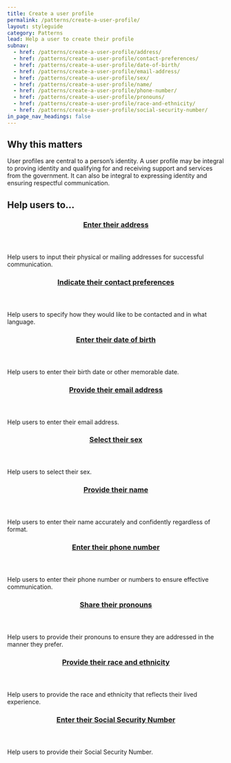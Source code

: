 ```yaml
---
title: Create a user profile
permalink: /patterns/create-a-user-profile/
layout: styleguide
category: Patterns
lead: Help a user to create their profile
subnav:
  - href: /patterns/create-a-user-profile/address/
  - href: /patterns/create-a-user-profile/contact-preferences/
  - href: /patterns/create-a-user-profile/date-of-birth/
  - href: /patterns/create-a-user-profile/email-address/
  - href: /patterns/create-a-user-profile/sex/
  - href: /patterns/create-a-user-profile/name/
  - href: /patterns/create-a-user-profile/phone-number/
  - href: /patterns/create-a-user-profile/pronouns/
  - href: /patterns/create-a-user-profile/race-and-ethnicity/
  - href: /patterns/create-a-user-profile/social-security-number/
in_page_nav_headings: false
---
```


## Why this matters
User profiles are central to a person’s identity. A user profile may be integral to proving identity and qualifying for and receiving support and services from the government. It can also be integral to expressing identity and ensuring respectful communication.

## Help users to...
<div class="usa-card-group flex-row margin-top-2">
  <div
  class="usa-card site-component-card grid-col-12 tablet:grid-col-4 margin-bottom-2"
  role="region"
  aria-atomic="true"
  aria-label="Visit address pattern"
  data-meta="Visit address pattern">
    <div class="usa-card__container">
      <header class="usa-card__header">
        <h3 class="usa-card__heading font-lang-lg pattern-card-heading"><a href="{{ site.baseurl }}/patterns/create-a-user-profile/address/">Enter their <strong>address</strong></a></h3>
      </header>
      <div class="usa-card__body font-lang-sm">
        <p>Help users to input their physical or mailing addresses for successful communication.</p>
      </div>
    </div>
  </div>
  <div
  class="usa-card site-component-card grid-col-12 tablet:grid-col-4 margin-bottom-2"
  role="region"
  aria-atomic="true"
  aria-label="Visit contact preferences pattern"
  data-meta="Visit contact preferences pattern">
    <div class="usa-card__container">
      <header class="usa-card__header">
        <h3 class="usa-card__heading font-lang-lg pattern-card-heading"><a href="{{ site.baseurl }}/patterns/create-a-user-profile/contact-preferences/">Indicate their <strong>contact preferences</strong></a></h3>
      </header>
      <div class="usa-card__body font-lang-sm">
        <p>Help users to specify how they would like to be contacted and in what language.</p>
      </div>
    </div>
  </div>
  <div
  class="usa-card site-component-card grid-col-12 tablet:grid-col-4 margin-bottom-2"
  role="region"
  aria-atomic="true"
  aria-label="Visit date of birth pattern"
  data-meta="Visit date of birth pattern">
    <div class="usa-card__container">
      <header class="usa-card__header">
        <h3 class="usa-card__heading font-lang-lg pattern-card-heading"><a href="{{ site.baseurl }}/patterns/create-a-user-profile/date-of-birth/">Enter their <strong>date of birth</strong></a></h3>
      </header>
      <div class="usa-card__body font-lang-sm">
        <p>Help users to enter their birth date or other memorable date.</p>
      </div>
    </div>
  </div>
    <div
  class="usa-card site-component-card grid-col-12 tablet:grid-col-4 margin-bottom-2"
  role="region"
  aria-atomic="true"
  aria-label="Visit email address pattern"
  data-meta="Visit email address pattern">
    <div class="usa-card__container">
      <header class="usa-card__header">
        <h3 class="usa-card__heading font-lang-lg pattern-card-heading"><a href="{{ site.baseurl }}/patterns/create-a-user-profile/email-address/">Provide their <strong>email address</strong></a></h3>
      </header>
      <div class="usa-card__body font-lang-sm">
        <p>Help users to enter their email address.</p>
      </div>
    </div>
  </div>
  <div
  class="usa-card site-component-card grid-col-12 tablet:grid-col-4 margin-bottom-2"
  role="region"
  aria-atomic="true"
  aria-label="Visit gender identity and sex pattern"
  data-meta="Visit gender identity and sex pattern">
    <div class="usa-card__container">
      <header class="usa-card__header">
        <h3 class="usa-card__heading font-lang-lg pattern-card-heading"><a href="{{ site.baseurl }}/patterns/create-a-user-profile/sex/">Select their <strong>sex</strong></a></h3>
      </header>
      <div class="usa-card__body font-lang-sm">
        <p>Help users to select their sex.</p>
      </div>
    </div>
  </div>
  <div
  class="usa-card site-component-card grid-col-12 tablet:grid-col-4 margin-bottom-2"
  role="region"
  aria-atomic="true"
  aria-label="Visit name pattern"
  data-meta="Visit name pattern">
    <div class="usa-card__container">
      <header class="usa-card__header">
        <h3 class="usa-card__heading font-lang-lg pattern-card-heading"><a href="{{ site.baseurl }}/patterns/create-a-user-profile/name/">Provide their <strong>name</strong></a></h3>
      </header>
      <div class="usa-card__body font-lang-sm">
        <p>Help users to enter their name accurately and confidently regardless of format.</p>
      </div>
    </div>
  </div>
   <div
  class="usa-card site-component-card grid-col-12 tablet:grid-col-4 margin-bottom-2"
  role="region"
  aria-atomic="true"
  aria-label="Visit phone number pattern"
  data-meta="Visit phone number pattern">
    <div class="usa-card__container">
      <header class="usa-card__header">
        <h3 class="usa-card__heading font-lang-lg pattern-card-heading"><a href="{{ site.baseurl }}/patterns/create-a-user-profile/phone-number/">Enter their <strong>phone number</strong></a></h3>
      </header>
      <div class="usa-card__body font-lang-sm">
        <p>Help users to enter their phone number or numbers to ensure effective communication.</p>
      </div>
    </div>
  </div>
  <div
  class="usa-card site-component-card grid-col-12 tablet:grid-col-4 margin-bottom-2"
  role="region"
  aria-atomic="true"
  aria-label="Visit pronouns pattern"
  data-meta="Visit pronouns pattern">
    <div class="usa-card__container">
      <header class="usa-card__header">
        <h3 class="usa-card__heading font-lang-lg pattern-card-heading"><a href="{{ site.baseurl }}/patterns/create-a-user-profile/pronouns/">Share their <strong>pronouns</strong></a></h3>
      </header>
      <div class="usa-card__body font-lang-sm">
        <p>Help users to provide their pronouns to ensure they are addressed in the manner they prefer.</p>
      </div>
    </div>
  </div>
   <div
  class="usa-card site-component-card grid-col-12 tablet:grid-col-4 margin-bottom-2"
  role="region"
  aria-atomic="true"
  aria-label="Visit race and ethnicity pattern"
  data-meta="Visit race and ethnicity pattern">
    <div class="usa-card__container">
      <header class="usa-card__header">
        <h3 class="usa-card__heading font-lang-lg pattern-card-heading"><a href="{{ site.baseurl }}/patterns/create-a-user-profile/race-and-ethnicity/">Provide their <strong>race and ethnicity</strong></a></h3>
      </header>
      <div class="usa-card__body font-lang-sm">
        <p>Help users to provide the race and ethnicity that reflects their lived experience.</p>
      </div>
    </div>
  </div>
  <div
  class="usa-card site-component-card grid-col-12 tablet:grid-col-4 margin-bottom-2"
  role="region"
  aria-atomic="true"
  aria-label="Visit social security number pattern"
  data-meta="Visit social security number pattern">
    <div class="usa-card__container">
      <header class="usa-card__header">
        <h3 class="usa-card__heading font-lang-lg pattern-card-heading"><a href="{{ site.baseurl }}/patterns/create-a-user-profile/social-security-number/">Enter their <strong>Social Security Number</strong></a></h3>
      </header>
      <div class="usa-card__body font-lang-sm">
        <p>Help users to provide their Social Security Number.</p>
      </div>
    </div>
  </div>
</div>